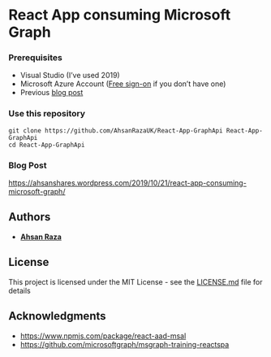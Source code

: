 # React App consuming Microsoft Graph

### Prerequisites

*	Visual Studio (I’ve used 2019)
*	Microsoft Azure Account (<a href='https://azure.microsoft.com/en-us/free/'>Free sign-on</a> if you don’t have one)
*	Previous <a href='https://ahsanshares.wordpress.com/2019/10/14/react-azure-ad-authentication/'>blog post</a>

### Use this repository

```
git clone https://github.com/AhsanRazaUK/React-App-GraphApi React-App-GraphApi
cd React-App-GraphApi
```
### Blog Post

https://ahsanshares.wordpress.com/2019/10/21/react-app-consuming-microsoft-graph/

## Authors

* **<a href='https://ahsanshares.wordpress.com'>Ahsan Raza</a>** 

## License

This project is licensed under the MIT License - see the [LICENSE.md](LICENSE.md) file for details

## Acknowledgments

* https://www.npmjs.com/package/react-aad-msal
* https://github.com/microsoftgraph/msgraph-training-reactspa

